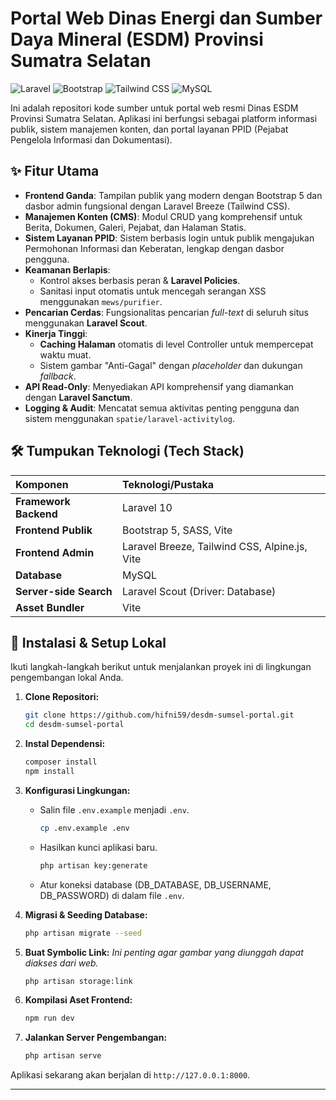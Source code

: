 # Portal Web Dinas Energi dan Sumber Daya Mineral (ESDM) Provinsi Sumatra Selatan

![Laravel](https://img.shields.io/badge/Laravel-10-FF2D20.svg?style=flat-square)
![Bootstrap](https://img.shields.io/badge/Bootstrap-5-7952B3.svg?style=flat-square)
![Tailwind CSS](https://img.shields.io/badge/Tailwind_CSS-3-38B2AC.svg?style=flat-square)
![MySQL](https://img.shields.io/badge/MySQL-4479A1.svg?style=flat-square&logo=mysql&logoColor=white)

Ini adalah repositori kode sumber untuk portal web resmi Dinas ESDM Provinsi Sumatra Selatan. Aplikasi ini berfungsi sebagai platform informasi publik, sistem manajemen konten, dan portal layanan PPID (Pejabat Pengelola Informasi dan Dokumentasi).

## ✨ Fitur Utama

-   **Frontend Ganda**: Tampilan publik yang modern dengan Bootstrap 5 dan dasbor admin fungsional dengan Laravel Breeze (Tailwind CSS).
-   **Manajemen Konten (CMS)**: Modul CRUD yang komprehensif untuk Berita, Dokumen, Galeri, Pejabat, dan Halaman Statis.
-   **Sistem Layanan PPID**: Sistem berbasis login untuk publik mengajukan Permohonan Informasi dan Keberatan, lengkap dengan dasbor pengguna.
-   **Keamanan Berlapis**:
    -   Kontrol akses berbasis peran & **Laravel Policies**.
    -   Sanitasi input otomatis untuk mencegah serangan XSS menggunakan `mews/purifier`.
-   **Pencarian Cerdas**: Fungsionalitas pencarian *full-text* di seluruh situs menggunakan **Laravel Scout**.
-   **Kinerja Tinggi**:
    -   **Caching Halaman** otomatis di level Controller untuk mempercepat waktu muat.
    -   Sistem gambar "Anti-Gagal" dengan *placeholder* dan dukungan *fallback*.
-   **API Read-Only**: Menyediakan API komprehensif yang diamankan dengan **Laravel Sanctum**.
-   **Logging & Audit**: Mencatat semua aktivitas penting pengguna dan sistem menggunakan `spatie/laravel-activitylog`.

## 🛠️ Tumpukan Teknologi (Tech Stack)

| Komponen | Teknologi/Pustaka |
| :--- | :--- |
| **Framework Backend** | Laravel 10 |
| **Frontend Publik** | Bootstrap 5, SASS, Vite |
| **Frontend Admin** | Laravel Breeze, Tailwind CSS, Alpine.js, Vite |
| **Database** | MySQL |
| **Server-side Search** | Laravel Scout (Driver: Database) |
| **Asset Bundler** | Vite |

## 🚀 Instalasi & Setup Lokal

Ikuti langkah-langkah berikut untuk menjalankan proyek ini di lingkungan pengembangan lokal Anda.

1.  **Clone Repositori:**
    ```bash
    git clone https://github.com/hifni59/desdm-sumsel-portal.git
    cd desdm-sumsel-portal
    ```

2.  **Instal Dependensi:**
    ```bash
    composer install
    npm install
    ```

3.  **Konfigurasi Lingkungan:**
    -   Salin file `.env.example` menjadi `.env`.
        ```bash
        cp .env.example .env
        ```
    -   Hasilkan kunci aplikasi baru.
        ```bash
        php artisan key:generate
        ```
    -   Atur koneksi database (DB_DATABASE, DB_USERNAME, DB_PASSWORD) di dalam file `.env`.

4.  **Migrasi & Seeding Database:**
    ```bash
    php artisan migrate --seed
    ```

5.  **Buat Symbolic Link:**
    *Ini penting agar gambar yang diunggah dapat diakses dari web.*
    ```bash
    php artisan storage:link
    ```

6.  **Kompilasi Aset Frontend:**
    ```bash
    npm run dev
    ```

7.  **Jalankan Server Pengembangan:**
    ```bash
    php artisan serve
    ```

Aplikasi sekarang akan berjalan di `http://127.0.0.1:8000`.

---
